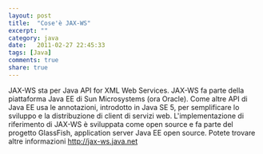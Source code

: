 ```yaml
---
layout: post
title:  "Cose'è JAX-WS"
excerpt: ""
category: java
date:   2011-02-27 22:45:33
tags: [Java]
comments: true
share: true
---
```


JAX-WS sta per Java API for XML Web Services.
JAX-WS fa parte della piattaforma Java EE di Sun Microsystems (ora Oracle). Come altre API di Java EE usa le annotazioni, introdotto in Java SE 5, per semplificare lo sviluppo e la distribuzione di client di servizi web.
L'implementazione di riferimento di JAX-WS è sviluppata come open source e fa parte del progetto GlassFish, application server Java EE open source.
Potete trovare altre informazioni http://jax-ws.java.net
